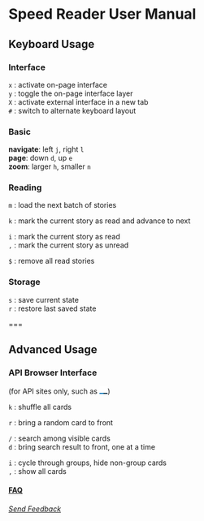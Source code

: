 Speed Reader User Manual
========================

## Keyboard Usage

### Interface
`x` : activate on-page interface  
`y` : toggle the on-page interface layer  
`X` : activate external interface in a new tab  
`#` : switch to alternate keyboard layout  


### Basic
__navigate__:     left `j`, right `l`  
__page__:         down `d`, up `e`  
__zoom__:         larger `h`, smaller `n`  

### Reading
`m` : load the next batch of stories  

`k` : mark the current story as read and advance to next  

`i` : mark the current story as read  
`,` : mark the current story as unread  

`$` : remove all read stories    

### Storage
`s` : save current state  
`r` : restore last saved state   
  
  
===
## Advanced Usage

### API Browser Interface
(for API sites only, such as [![underscorejs](sites/underscorejs.png)](http://underscorejs.org/))  
  
`k` : shuffle all cards  
  
`r` : bring a random card to front  
  
`/` : search among visible cards  
`d` : bring search result to front, one at a time  

`i` : cycle through groups, hide non-group cards  
`,` : show all cards  
  

#### [FAQ](https://github.com/xfosdev/SpeedReader/blob/master/FAQ.md)
  
###### *[Send Feedback](https://github.com/xfosdev/SpeedReader/issues)*
